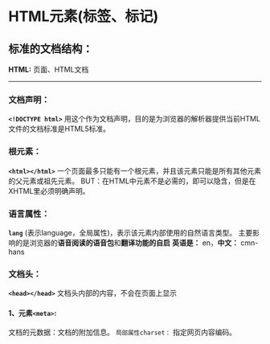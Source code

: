 # HTML元素(标签、标记)

## 标准的文档结构：
**HTML:** 页面、HTML文档
***
### 文档声明：
 **`<!DOCTYPE html>`**
用这个作为文档声明，目的是为浏览器的解析器提供当前HTML文件的文档标准是HTML5标准。

### 根元素： 
**`<html></html>`**
一个页面最多只能有一个根元素，并且该元素只能是所有其他元素的父元素或祖先元素。
BUT：在HTML中<html>元素不是必需的，即可以隐含，但是在XHTML里必须明确声明。

### 语言属性：
**`lang`**
(表示language，全局属性)，表示该元素内部使用的自然语言类型。
主要影响的是浏览器的**语音阅读的语音包**和**翻译功能的自启**
**英语是：** en，**中文：** cmn-hans

### 文档头：
**`<head></head>`**
文档头内部的内容，不会在页面上显示
#### 1、元素`<meta>`:
文档的元数据：文档的附加信息。
`局部属性charset：` 指定网页内容编码。